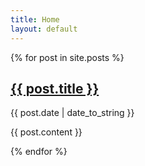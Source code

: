 ```yaml
---
title: Home
layout: default
---
```


{% for post in site.posts %}

<div class='article'>
  <div class='stack3of5'>
    <h2 class='stackContent'>
      <a href="{{ post.url }}">{{ post.title }}</a>
    </h2>
  </div>

  <div class='stack2of5'>
    <p class='stackContent date'>{{ post.date | date_to_string }}</p>
  </div>

  <div class='stackContent'>
    {{ post.content }}
  </div>

</div>

{% endfor %}
